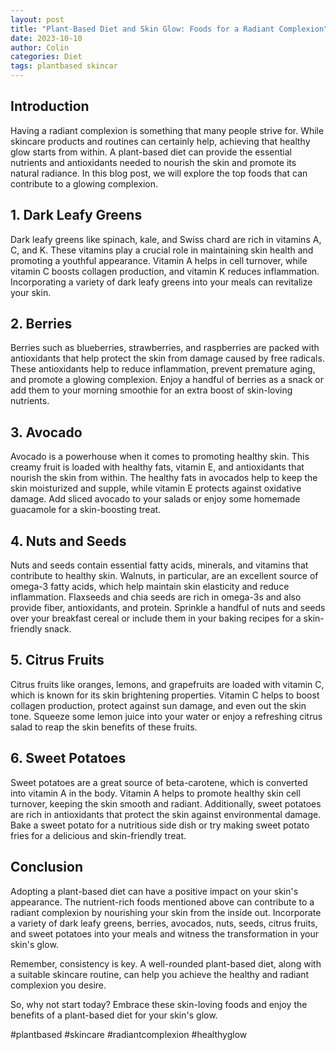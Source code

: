 ```yaml
---
layout: post
title: "Plant-Based Diet and Skin Glow: Foods for a Radiant Complexion"
date: 2023-10-10
author: Colin
categories: Diet
tags: plantbased skincar
---
```


## Introduction

Having a radiant complexion is something that many people strive for. While skincare products and routines can certainly help, achieving that healthy glow starts from within. A plant-based diet can provide the essential nutrients and antioxidants needed to nourish the skin and promote its natural radiance. In this blog post, we will explore the top foods that can contribute to a glowing complexion.

## 1. Dark Leafy Greens

Dark leafy greens like spinach, kale, and Swiss chard are rich in vitamins A, C, and K. These vitamins play a crucial role in maintaining skin health and promoting a youthful appearance. Vitamin A helps in cell turnover, while vitamin C boosts collagen production, and vitamin K reduces inflammation. Incorporating a variety of dark leafy greens into your meals can revitalize your skin.

## 2. Berries

Berries such as blueberries, strawberries, and raspberries are packed with antioxidants that help protect the skin from damage caused by free radicals. These antioxidants help to reduce inflammation, prevent premature aging, and promote a glowing complexion. Enjoy a handful of berries as a snack or add them to your morning smoothie for an extra boost of skin-loving nutrients.

## 3. Avocado

Avocado is a powerhouse when it comes to promoting healthy skin. This creamy fruit is loaded with healthy fats, vitamin E, and antioxidants that nourish the skin from within. The healthy fats in avocados help to keep the skin moisturized and supple, while vitamin E protects against oxidative damage. Add sliced avocado to your salads or enjoy some homemade guacamole for a skin-boosting treat.

## 4. Nuts and Seeds

Nuts and seeds contain essential fatty acids, minerals, and vitamins that contribute to healthy skin. Walnuts, in particular, are an excellent source of omega-3 fatty acids, which help maintain skin elasticity and reduce inflammation. Flaxseeds and chia seeds are rich in omega-3s and also provide fiber, antioxidants, and protein. Sprinkle a handful of nuts and seeds over your breakfast cereal or include them in your baking recipes for a skin-friendly snack.

## 5. Citrus Fruits

Citrus fruits like oranges, lemons, and grapefruits are loaded with vitamin C, which is known for its skin brightening properties. Vitamin C helps to boost collagen production, protect against sun damage, and even out the skin tone. Squeeze some lemon juice into your water or enjoy a refreshing citrus salad to reap the skin benefits of these fruits.

## 6. Sweet Potatoes

Sweet potatoes are a great source of beta-carotene, which is converted into vitamin A in the body. Vitamin A helps to promote healthy skin cell turnover, keeping the skin smooth and radiant. Additionally, sweet potatoes are rich in antioxidants that protect the skin against environmental damage. Bake a sweet potato for a nutritious side dish or try making sweet potato fries for a delicious and skin-friendly treat.

## Conclusion

Adopting a plant-based diet can have a positive impact on your skin's appearance. The nutrient-rich foods mentioned above can contribute to a radiant complexion by nourishing your skin from the inside out. Incorporate a variety of dark leafy greens, berries, avocados, nuts, seeds, citrus fruits, and sweet potatoes into your meals and witness the transformation in your skin's glow.

Remember, consistency is key. A well-rounded plant-based diet, along with a suitable skincare routine, can help you achieve the healthy and radiant complexion you desire.

So, why not start today? Embrace these skin-loving foods and enjoy the benefits of a plant-based diet for your skin's glow.

#plantbased #skincare #radiantcomplexion #healthyglow